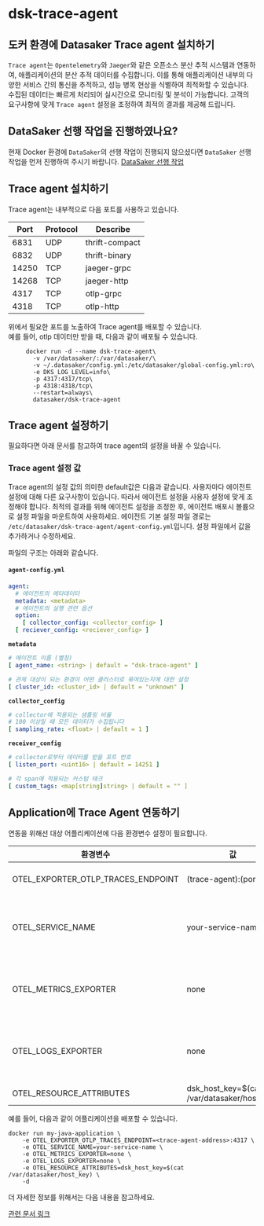 # dsk-trace-agent

## 도커 환경에 Datasaker Trace agent 설치하기

`Trace agent`는 `Opentelemetry`와 `Jaeger`와 같은 오픈소스 분산 추적 시스템과 연동하여, 애플리케이션의 분산 추적 데이터를 수집합니다. 이를 통해 애플리케이션 내부의 다양한 서비스 간의 통신을 추적하고, 성능 병목 현상을 식별하여 최적화할 수 있습니다. 수집된 데이터는 빠르게 처리되어 실시간으로 모니터링 및 분석이 가능합니다. 고객의 요구사항에 맞게 `Trace agent` 설정을 조정하여 최적의 결과를 제공해 드립니다.

## DataSaker 선행 작업을 진행하였나요?

현재 Docker 환경에 `DataSaker`의 선행 작업이 진행되지 않으셨다면 `DataSaker` 선행 작업을 먼저 진행하여 주시기 바랍니다. [DataSaker 선행 작업](dsk-trace-agent/kor/$%7BPREPARATION\_MANUAL\_KR%7D/)

## Trace agent 설치하기

Trace agent는 내부적으로 다음 포트를 사용하고 있습니다.

| Port  | Protocol | Describe       |
| ----- | -------- | -------------- |
| 6831  | UDP      | thrift-compact |
| 6832  | UDP      | thrift-binary  |
| 14250 | TCP      | jaeger-grpc    |
| 14268 | TCP      | jaeger-http    |
| 4317  | TCP      | otlp-grpc      |
| 4318  | TCP      | otlp-http      |

위에서 필요한 포트를 노출하여 Trace agent를 배포할 수 있습니다.\
예를 들어, otlp 데이터만 받을 때, 다음과 같이 배포될 수 있습니다.

```shell
     docker run -d --name dsk-trace-agent\
       -v /var/datasaker/:/var/datasaker/\
       -v ~/.datasaker/config.yml:/etc/datasaker/global-config.yml:ro\
       -e DKS_LOG_LEVEL=info\
       -p 4317:4317/tcp\
       -p 4318:4318/tcp\
       --restart=always\
       datasaker/dsk-trace-agent
```

## Trace agent 설정하기

필요하다면 아래 문서를 참고하여 trace agent의 설정을 바꿀 수 있습니다.

### Trace agent 설정 값

Trace agent의 설정 값의 의미한 default값은 다음과 같습니다. 사용자마다 에이전트 설정에 대해 다른 요구사항이 있습니다. 따라서 에이전트 설정을 사용자 설정에 맞게 조정해야 합니다. 최적의 결과를 위해 에이전트 설정을 조정한 후, 에이전트 배포시 볼륨으로 설정 파일을 마운트하여 사용하세요. 에이전트 기본 설정 파일 경로는 `/etc/datasaker/dsk-trace-agent/agent-config.yml`입니다. 설정 파일에서 값을 추가하거나 수정하세요.

파일의 구조는 아래와 같습니다.

#### `agent-config.yml`

```yaml
agent:
  # 에이전트의 메타데이터
  metadata: <metadata>
  # 에이전트의 실행 관련 옵션
  option:
    [ collector_config: <collector_config> ]
  [ reciever_config: <reciever_config> ]
```

**`metadata`**

```yaml
# 에이전트 이름 (별칭)
[ agent_name: <string> | default = "dsk-trace-agent" ]

# 관제 대상이 되는 환경이 어떤 클러스터로 묶여있는지에 대한 설정
[ cluster_id: <cluster_id> | default = "unknown" ]
```

**`collector_config`**

```yaml
# collector에 적용되는 샘플링 비율
# 100 이상일 때 모든 데이터가 수집됩니다
[ sampling_rate: <float> | default = 1 ]
```

**`receiver_config`**

```yaml
# collector로부터 데이터를 받을 포트 번호
[ listen_port: <uint16> | default = 14251 ]

# 각 span에 적용되는 커스텀 태크
[ custom_tags: <map[string]string> | default = "" ]
```

## Application에 Trace Agent 연동하기

연동을 위해선 대상 어플리케이션에 다음 환경변수 설정이 필요합니다.

| 환경변수                                   | 값                                              | 설명                 |
| -------------------------------------- | ---------------------------------------------- | ------------------ |
| OTEL\_EXPORTER\_OTLP\_TRACES\_ENDPOINT | (trace-agent):(port)                           | trace-agent 주소     |
| OTEL\_SERVICE\_NAME                    | your-service-name                              | 화면에 표시되길 원하는 서비스 명 |
| OTEL\_METRICS\_EXPORTER                | none                                           | 불필요 메트릭데이터 생성 방지용  |
| OTEL\_LOGS\_EXPORTER                   | none                                           | 불필요 로그데이터 생성 방지용   |
| OTEL\_RESOURCE\_ATTRIBUTES             | dsk\_host\_key=$(cat /var/datasaker/host\_key) | -                  |

예를 들어, 다음과 같이 어플리케이션을 배포할 수 있습니다.

```shell
docker run my-java-application \
    -e OTEL_EXPORTER_OTLP_TRACES_ENDPOINT=<trace-agent-address>:4317 \
    -e OTEL_SERVICE_NAME=your-service-name \
    -e OTEL_METRICS_EXPORTER=none \
    -e OTEL_LOGS_EXPORTER=none \
    -e OTEL_RESOURCE_ATTRIBUTES=dsk_host_key=$(cat /var/datasaker/host_key) \
    -d
```

더 자세한 정보를 위해서는 다음 내용을 참고하세요.

[관련 문서 링크](https://github.com/datasaker/documentation/tree/main/settings/dsk-trace-agent/Instrumentation)
